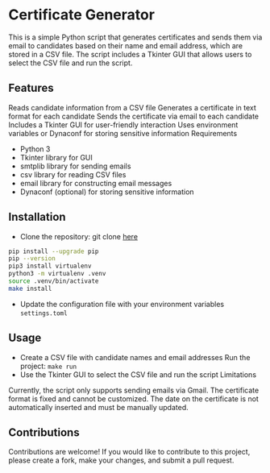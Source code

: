 # Certificate Generator

This is a simple Python script that generates certificates and sends them via email to candidates based on their name and email address, which are stored in a CSV file. The script includes a Tkinter GUI that allows users to select the CSV file and run the script.

## Features

Reads candidate information from a CSV file
Generates a certificate in text format for each candidate
Sends the certificate via email to each candidate
Includes a Tkinter GUI for user-friendly interaction
Uses environment variables or Dynaconf for storing sensitive information
Requirements

- Python 3
- Tkinter library for GUI
- smtplib library for sending emails
- csv library for reading CSV files
- email library for constructing email messages
- Dynaconf (optional) for storing sensitive information


## Installation

- Clone the repository: git clone [here](https://github.com/sachin-duhan26/gui-driven-bulk-email.git)
```bash
pip install --upgrade pip
pip --version
pip3 install virtualenv
python3 -m virtualenv .venv
source .venv/bin/activate
make install
```
- Update the configuration file with your environment variables ```settings.toml```


## Usage

- Create a CSV file with candidate names and email addresses
Run the project: ```make run```
- Use the Tkinter GUI to select the CSV file and run the script
Limitations

Currently, the script only supports sending emails via Gmail.
The certificate format is fixed and cannot be customized.
The date on the certificate is not automatically inserted and must be manually updated.

## Contributions

Contributions are welcome! If you would like to contribute to this project, please create a fork, make your changes, and submit a pull request.
